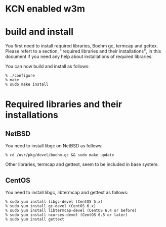 KCN enabled w3m
================================================================================

build and install
================================================================================
  You first need to install required libraries, Boehm gc, termcap and gettex.
Please refert to a section, ''required libraries and their installations'', in
this document if you need any help about installations of required libraries.

You can now build and install as follows:

    % ./configure
    % make
    % sudo make install

Required libraries and their installations
================================================================================
NetBSD
--------------------------------------------------------------------------------
  You need to install libgc on NetBSD as follows:

    % cd /usr/pkg/devel/boehm-gc && sudo make update

Other libraries, termcap and gettext, seem to be included in base system.

CentOS
--------------------------------------------------------------------------------
  You need to install libgc, libtermcap and gettext as follows:

    % sudo yum install libgc-devel (CentOS 5.x)
    % sudo yum install gc-devel (CentOS 6.x)
    % sudo yum install libtermcap-devel (CentOS 6.4 or before)
    % sudo yum install ncurses-devel (CentOS 6.5 or later)
    % sudo yum install gettext
